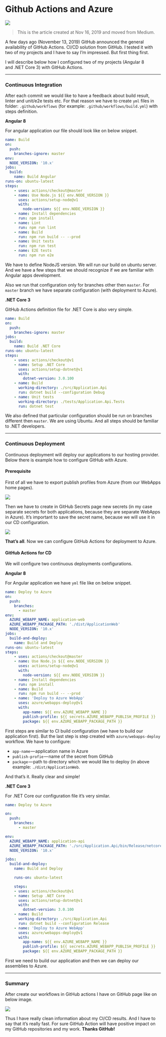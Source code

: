 # Github Actions and Azure

![](https://raw.githubusercontent.com/mczachurski/WriteFreelyContent/main/images/0069.png)

> This is the article created at Nov 16, 2019 and moved from Medium.

A few days ago (November 13, 2019) GitHub announced the general availability of GitHub Actions. CI/CD solution from GitHub. I tested it with two of my projects and I have to say I’m impressed. But first thing first.

I will describe below how I configured two of my projects (Angular 8 and .NET Core 3) with GitHub Actions.
<!--more-->

---

### Continuous Integration

After each commit we would like to have a feedback about build result, linter and unit/e2e tests etc. For that reason we have to create `yml` files in folder: `.github/workflows` (for example: `.github/workflows/build.yml`) with steps definition.

**Angular 8**

For angular application our file should look like on below snippet.

```yaml
name: Build
on:
  push:
    branches-ignore: master
env:
  NODE_VERSION: '10.x'
jobs:
  build:
    name: Build Angular
runs-on: ubuntu-latest
steps:
    - uses: actions/checkout@master
    - name: Use Node.js ${{ env.NODE_VERSION }}
      uses: actions/setup-node@v1
      with:
        node-version: ${{ env.NODE_VERSION }}
    - name: Install dependencies
      run: npm install
    - name: Lint
      run: npm run lint
    - name: Build
      run: npm run build -- --prod
    - name: Unit tests
      run: npm run test
    - name: E2E tests
      run: npm run e2e
```

We have to define NodeJS version. We will run our build on ubuntu server. And we have a few steps that we should recognize if we are familiar with Angular apps development.

Also we run that configuration only for branches other then `master`. For `master` branch we have separate configuration (with deployment to Azure).

**.NET Core 3**

GitHub Actions definition file for .NET Core is also very simple.

```yaml
name: Build
on:
  push:
    branches-ignore: master
jobs:
  build:
    name: Build .NET Core
runs-on: ubuntu-latest
steps:
    - uses: actions/checkout@v1
    - name: Setup .NET Core
      uses: actions/setup-dotnet@v1
      with:
        dotnet-version: 3.0.100
    - name: Build
      working-directory: ./src/Application.Api
      run: dotnet build --configuration Debug
    - name: Unit tests
      working-directory: ./tests/Application.Api.Tests
      run: dotnet test
```

We also defined that particular configuration should be run on branches different then `master`. We are using Ubuntu. And all steps should be familiar to .NET developers.

---

### Continuous Deployment

Continuous deployment will deploy our applications to our hosting provider. Below there is example how to configure GitHub with Azure.

#### Prerequisite

First of all we have to export publish profiles from Azure (from our WebApps home pages).

![](https://raw.githubusercontent.com/mczachurski/WriteFreelyContent/main/images/0070.png)

Then we have to create in GitHub Secrets page new secrets (in my case separate secrets for both applications, because they are separate WebApps in Azure). It’s important to save the secret name, because we will use it in our CD configuration.

![](https://raw.githubusercontent.com/mczachurski/WriteFreelyContent/main/images/0071.png)

**That’s all**. Now we can configure GitHub Actions for deployment to Azure.

#### GitHub Actions for CD

We will configure two continuous deployments configurations.

**Angular 8**

For Angular application we have `yml` file like on below snippet.

```yaml
name: Deploy to Azure
on:
  push:
    branches:
      - master
env:
  AZURE_WEBAPP_NAME: application-web
  AZURE_WEBAPP_PACKAGE_PATH: './dist/ApplicationWeb'
  NODE_VERSION: '10.x'
jobs:
  build-and-deploy:
    name: Build and Deploy
runs-on: ubuntu-latest
steps:
    - uses: actions/checkout@master
    - name: Use Node.js ${{ env.NODE_VERSION }}
      uses: actions/setup-node@v1
      with:
        node-version: ${{ env.NODE_VERSION }}
    - name: Install dependencies
      run: npm install
    - name: Build
      run: npm run build -- --prod
    - name: 'Deploy to Azure WebApp'
      uses: azure/webapps-deploy@v1
      with:
        app-name: ${{ env.AZURE_WEBAPP_NAME }}
        publish-profile: ${{ secrets.AZURE_WEBAPP_PUBLISH_PROFILE }}
        package: ${{ env.AZURE_WEBAPP_PACKAGE_PATH }}
```

First steps are similar to CI build configuration (we have to build our application first). But the last step is step created with `azure/webapps-deploy` workflow. We have to configure:

- `app-name` — application name in Azure
- `publish-profie` — name of the secret from GitHub
- `package` — path to directory which we would like to deploy (in above example: `./dist/ApplicationWeb`.

And that’s it. Really clear and simple!

**.NET Core 3**

For .NET Core our configuration file it’s very similar.

```yaml
name: Deploy to Azure

on:
  push:
    branches:
      - master

env:
  AZURE_WEBAPP_NAME: application-api
  AZURE_WEBAPP_PACKAGE_PATH: './src/Application.Api/bin/Release/netcoreapp3.0'
  NODE_VERSION: '10.x'

jobs:
  build-and-deploy:
    name: Build and Deploy

    runs-on: ubuntu-latest

    steps:
    - uses: actions/checkout@v1
    - name: Setup .NET Core
      uses: actions/setup-dotnet@v1
      with:
        dotnet-version: 3.0.100
    - name: Build
      working-directory: ./src/Application.Api
      run: dotnet build --configuration Release
    - name: 'Deploy to Azure WebApp'
      uses: azure/webapps-deploy@v1
      with:
        app-name: ${{ env.AZURE_WEBAPP_NAME }}
        publish-profile: ${{ secrets.AZURE_WEBAPP_PUBLISH_PROFILE }}
        package: ${{ env.AZURE_WEBAPP_PACKAGE_PATH }}
```

First we need to build our application and then we can deploy our assemblies to Azure.

---

### Summary

After create our workflows in GitHub actions I have on GitHub page like on below image.

![](https://raw.githubusercontent.com/mczachurski/WriteFreelyContent/main/images/0072.png)

Thus I have really clean information about my CI/CD results. And I have to say that it’s really fast. For sure GitHub Action will have positive impact on my GitHub repositories and my work. **Thanks GitHub!**